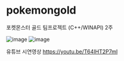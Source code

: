 # pokemongold
포켓몬스터 골드 팀프로젝트 (C++/WINAPI) 2주


![image](https://user-images.githubusercontent.com/65226760/133108956-df64f39e-500a-4f5f-9a80-fa249db0baa4.png)
![image](https://user-images.githubusercontent.com/65226760/133108996-d915a828-99d4-4c4a-a452-d1532f7d6f89.png)

유튜브 시연영상
https://youtu.be/T64IHT2P7mI
